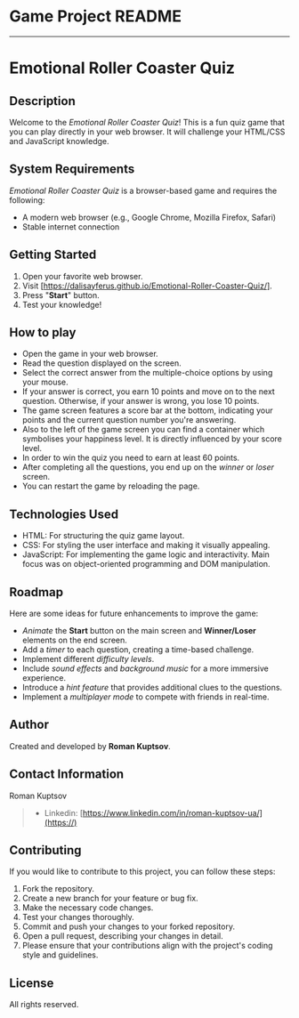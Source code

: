 # Game Project README

---

# Emotional Roller Coaster Quiz

## Description

Welcome to the _Emotional Roller Coaster Quiz_! This is a fun quiz game that you can play directly in your web browser. It will challenge your HTML/CSS and JavaScript knowledge.

## System Requirements

_Emotional Roller Coaster Quiz_ is a browser-based game and requires the following:

- A modern web browser (e.g., Google Chrome, Mozilla Firefox, Safari)
- Stable internet connection

## Getting Started

1. Open your favorite web browser.
2. Visit [https://dalisayferus.github.io/Emotional-Roller-Coaster-Quiz/].
3. Press "**Start**" button.
4. Test your knowledge!

## How to play

- Open the game in your web browser.
- Read the question displayed on the screen.
- Select the correct answer from the multiple-choice options by using your mouse.
- If your answer is correct, you earn 10 points and move on to the next question. Otherwise, if your answer is wrong, you lose 10 points.
- The game screen features a score bar at the bottom, indicating your points and the current question number you're answering.
- Also to the left of the game screen you can find a container which symbolises your happiness level. It is directly influenced by your score level.
- In order to win the quiz you need to earn at least 60 points.
- After completing all the questions, you end up on the _winner_ or _loser_ screen.
- You can restart the game by reloading the page.

## Technologies Used

- HTML: For structuring the quiz game layout.
- CSS: For styling the user interface and making it visually appealing.
- JavaScript: For implementing the game logic and interactivity. Main focus was on object-oriented programming and DOM manipulation.

## Roadmap

Here are some ideas for future enhancements to improve the game:

- _Animate_ the **Start** button on the main screen and **Winner/Loser** elements on the end screen.
- Add a _timer_ to each question, creating a time-based challenge.
- Implement different _difficulty levels_.
- Include _sound effects_ and _background music_ for a more immersive experience.
- Introduce a _hint feature_ that provides additional clues to the questions.
- Implement a _multiplayer mode_ to compete with friends in real-time.

## Author

Created and developed by **Roman Kuptsov**.

## Contact Information

Roman Kuptsov

> - Linkedin: [https://www.linkedin.com/in/roman-kuptsov-ua/](https://)

## Contributing

If you would like to contribute to this project, you can follow these steps:

1. Fork the repository.
2. Create a new branch for your feature or bug fix.
3. Make the necessary code changes.
4. Test your changes thoroughly.
5. Commit and push your changes to your forked repository.
6. Open a pull request, describing your changes in detail.
7. Please ensure that your contributions align with the project's coding style and guidelines.

## License

All rights reserved.

